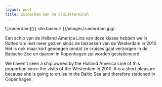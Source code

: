 ```yaml
---
layout: post
title: Zuiderdam aan de cruiseterminal
---
```


![zuiderdam]({{ site.baseurl }}/images/zuiderdam.jpg)

Een schip van de Holland America Lina van deze klasse hebben we in Rottedram niet meer gezien sinds de bezoeken van de Westerdam in 2010. Het is ook maar kort genoegen omdat ze cruises gaat verzorgen in de Batische Zee en daarom in Kopenhagen zal worden gestationeerd.

 We haven't seen a ship owned by the Holland America Line of this proportion since the visits of the Westerdam in 2010. It is a short pleasure because she is going to cruise in the Baltic Sea and therefore stationed in Copenhagen.
